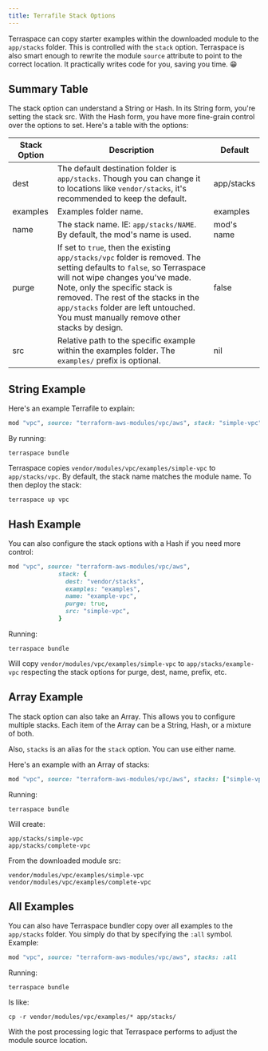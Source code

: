 ```yaml
---
title: Terrafile Stack Options
---
```


Terraspace can copy starter examples within the downloaded module to the `app/stacks` folder.  This is controlled with the `stack` option. Terraspace is also smart enough to rewrite the module `source` attribute to point to the correct location.  It practically writes code for you, saving you time. 😁

## Summary Table

The stack option can understand a String or Hash. In its String form, you're setting the stack src. With the Hash form, you have more fine-grain control over the options to set. Here's a table with the options:

Stack Option | Description | Default
--- | --- | ---
dest | The default destination folder is `app/stacks`. Though you can change it to locations like `vendor/stacks`, it's recommended to keep the default. | app/stacks
examples | Examples folder name. | examples
name | The stack name. IE: `app/stacks/NAME`. By default, the mod's name is used. | mod's name
purge | If set to `true`, then the existing `app/stacks/vpc` folder is removed.  The setting defaults to `false`, so Terraspace will not wipe changes you've made. Note, only the specific stack is removed. The rest of the stacks in the `app/stacks` folder are left untouched. You must manually remove other stacks by design. | false
src | Relative path to the specific example within the examples folder. The `examples/` prefix is optional. | nil

## String Example

Here's an example Terrafile to explain:

```ruby
mod "vpc", source: "terraform-aws-modules/vpc/aws", stack: "simple-vpc" # notice examples/ prefix is optional
```

By running:

    terraspace bundle

Terraspace copies `vendor/modules/vpc/examples/simple-vpc` to `app/stacks/vpc`.  By default, the stack name matches the module name. To then deploy the stack:

    terraspace up vpc

## Hash Example

You can also configure the stack options with a Hash if you need more control:

```ruby
mod "vpc", source: "terraform-aws-modules/vpc/aws",
              stack: {
                dest: "vendor/stacks",
                examples: "examples",
                name: "example-vpc",
                purge: true,
                src: "simple-vpc",
              }
```

Running:

    terraspace bundle

Will copy `vendor/modules/vpc/examples/simple-vpc` to `app/stacks/example-vpc` respecting the stack options for purge, dest, name, prefix, etc.

## Array Example

The stack option can also take an Array. This allows you to configure multiple stacks. Each item of the Array can be a String, Hash, or a mixture of both.

Also, `stacks` is an alias for the `stack` option. You can use either name.

Here's an example with an Array of stacks:


```ruby
mod "vpc", source: "terraform-aws-modules/vpc/aws", stacks: ["simple-vpc", "complete-vpc"]
```

Running:

    terraspace bundle

Will create:

    app/stacks/simple-vpc
    app/stacks/complete-vpc

From the downloaded module src:

    vendor/modules/vpc/examples/simple-vpc
    vendor/modules/vpc/examples/complete-vpc

## All Examples

You can also have Terraspace bundler copy over all examples to the `app/stacks` folder. You simply do that by specifying the `:all` symbol. Example:


```ruby
mod "vpc", source: "terraform-aws-modules/vpc/aws", stacks: :all
```

Running:

    terraspace bundle

Is like:

    cp -r vendor/modules/vpc/examples/* app/stacks/

With the post processing logic that Terraspace performs to adjust the module source location.
